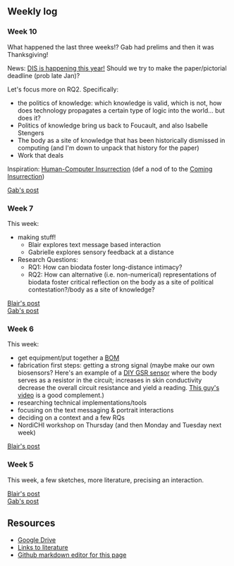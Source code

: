 ## Weekly log
### Week 10
What happened the last three weeks!? Gab had prelims and then it was Thanksgiving! 

News:
[DIS is happening this year!](https://dis.acm.org/2021/) Should we try to make the paper/pictorial deadline (prob late Jan)?

Let's focus more on RQ2. Specifically: 
- the politics of knowledge: which knowledge is valid, which is not, how does technology propagates a certain type of logic into the world... but does it?
- Politics of knowledge bring us back to Foucault, and also Isabelle Stengers
- The body as a site of knowledge that has been historically dismissed in computing (and I'm down to unpack that history for the paper)
- Work that deals 

Inspiration: [Human-Computer Insurrection](https://arxiv.org/pdf/1908.06167.pdf) (def a nod of to the [Coming Insurrection](https://theanarchistlibrary.org/library/comite-invisible-the-coming-insurrection)) 

[Gab's post](posts/gab_post_wk10.md)


### Week 7
This week:
- making stuff!
  - Blair explores text message based interaction
  - Gabrielle explores sensory feedback at  a distance
- Research Questions:
  - RQ1: How can biodata foster long-distance intimacy?
  - RQ2: How can alternative (i.e. non-numerical) representations of biodata foster critical reflection on the body as a site of political contestation?/body as a site of knowledge?

[Blair's post](posts/blair_post_wk7.md)  
[Gab's post](posts/gab_post_wk7.md)

### Week 6
This week: 
- get equipment/put together a [BOM](bom.md)
- fabrication first steps: getting a strong signal (maybe make our own biosensors? Here's an example of a [DIY GSR sensor](http://ftmedia.eu/diy-gsr-sensor/) where the body serves as a resistor in the circuit; increases in skin conductivity decrease the overall circuit resistance and yield a reading. [This guy's video](https://www.youtube.com/watch?v=ljVQpwVHpOo&feature=emb_logo) is a good complement.)
- researching technical implementations/tools
- focusing on the text messaging & portrait interactions
- deciding on a context and a few RQs
- NordiCHI workshop on Thursday (and then Monday and Tuesday next week)

[Blair's post](/posts/blair_post_wk6.md)


### Week 5
This week, a few sketches, more literature, precising an interaction.

[Blair's post](/posts/blair_post_wk5.md)  
[Gab's post](/posts/gab_post_wk5.md)

## Resources
- [Google Drive](https://drive.google.com/drive/u/0/folders/0ANOdHyxe8_6lUk9PVA)
- [Links to literature](https://github.com/bsubbaraman/ABSR/blob/gh-pages/literature.md)
- [Github markdown editor for this page](https://github.com/bsubbaraman/ABSR/edit/gh-pages/README.md)
